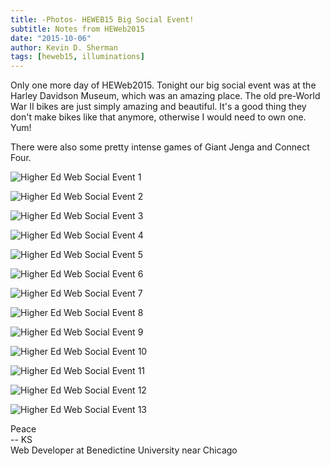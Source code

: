 ```yaml
---
title: -Photos- HEWEB15 Big Social Event!
subtitle: Notes from HEWeb2015
date: "2015-10-06"
author: Kevin D. Sherman
tags: [heweb15, illuminations]
---
```


Only one more day of HEWeb2015. Tonight our big social event was at the Harley Davidson Museum, which was an amazing place. The old pre-World War II bikes are just simply amazing and beautiful. It's a good thing they don't make bikes like that anymore, otherwise I would need to own one. Yum!

There were also some pretty intense games of Giant Jenga and Connect Four.

![Higher Ed Web Social Event 1](https://s3-us-west-2.amazonaws.com/assets.kshermphoto.com/images/2015/HighEdWeb-Big-Social-Event_001.jpg)

![Higher Ed Web Social Event 2](https://s3-us-west-2.amazonaws.com/assets.kshermphoto.com/images/2015/HighEdWeb-Big-Social-Event_002.jpg)

![Higher Ed Web Social Event 3](https://s3-us-west-2.amazonaws.com/assets.kshermphoto.com/images/2015/HighEdWeb-Big-Social-Event_003.jpg)

![Higher Ed Web Social Event 4](https://s3-us-west-2.amazonaws.com/assets.kshermphoto.com/images/2015/HighEdWeb-Big-Social-Event_004.jpg)

![Higher Ed Web Social Event 5](https://s3-us-west-2.amazonaws.com/assets.kshermphoto.com/images/2015/HighEdWeb-Big-Social-Event_005.jpg)

![Higher Ed Web Social Event 6](https://s3-us-west-2.amazonaws.com/assets.kshermphoto.com/images/2015/HighEdWeb-Big-Social-Event_006.jpg)

![Higher Ed Web Social Event 7](https://s3-us-west-2.amazonaws.com/assets.kshermphoto.com/images/2015/HighEdWeb-Big-Social-Event_007.jpg)

![Higher Ed Web Social Event 8](https://s3-us-west-2.amazonaws.com/assets.kshermphoto.com/images/2015/HighEdWeb-Big-Social-Event_008.jpg)

![Higher Ed Web Social Event 9](https://s3-us-west-2.amazonaws.com/assets.kshermphoto.com/images/2015/HighEdWeb-Big-Social-Event_009.jpg)

![Higher Ed Web Social Event 10](https://s3-us-west-2.amazonaws.com/assets.kshermphoto.com/images/2015/HighEdWeb-Big-Social-Event_010.jpg)

![Higher Ed Web Social Event 11](https://s3-us-west-2.amazonaws.com/assets.kshermphoto.com/images/2015/HighEdWeb-Big-Social-Event_011.jpg)

![Higher Ed Web Social Event 12](https://s3-us-west-2.amazonaws.com/assets.kshermphoto.com/images/2015/HighEdWeb-Big-Social-Event_012.jpg)

![Higher Ed Web Social Event 13](https://s3-us-west-2.amazonaws.com/assets.kshermphoto.com/images/2015/HighEdWeb-Big-Social-Event_013.jpg)

Peace<br>-- KS<br>Web Developer at Benedictine University near Chicago
